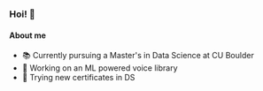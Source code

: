 ### Hoi! 👻

#### About me

- 📚 Currently pursuing a Master's in Data Science at CU Boulder
- 🎤 Working on an ML powered voice library
- 🗿 Trying new certificates in DS
